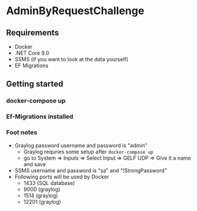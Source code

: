 # AdminByRequestChallenge

## Requirements

* Docker
* .NET Core 9.0
* SSMS (if you want to look at the data yourself)
* EF Migrations 

## Getting started

### docker-compose up

### Ef-Migrations installed

### Foot notes

* Graylog password username and password is "admin"
    * Graylog requries some setup after `docker-compose up`
    * go to System => Inputs => Select Input => GELF UDP => Give it a name and save
* SSMS username and password is "sa" and "!StrongPassword"
* Following ports will be used by Docker
    * 1433 (SQL database)
    * 9000 (graylog)
    * 1514 (graylog)
    * 12201 (graylog)
